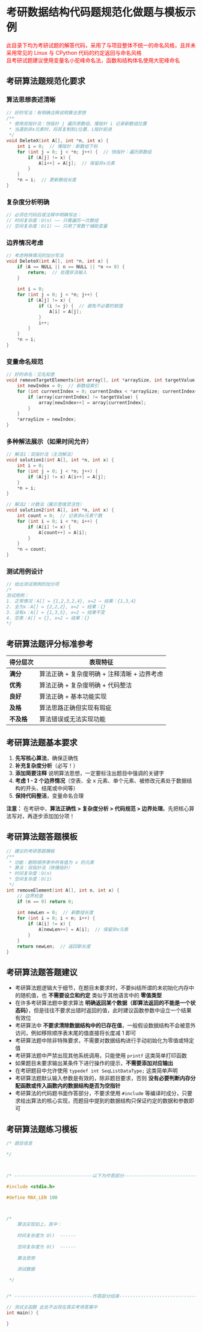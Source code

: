 # 考研数据结构代码题规范化做题与模板示例

<font color="red">
此目录下均为考研试题的解答代码，采用了与项目整体不统一的命名风格，且并未采用常见的 Linux 与 CPython 代码的约定返回与命名风格<br>
且考研试题建议使用变量名小驼峰命名法，函数和结构体名使用大驼峰命名
</font>

## 考研算法题规范化要求

### **算法思想表述清晰**

```c
// 好的写法：有明确注释说明算法思想
/**
 * 使用双指针法：快指针 j 遍历原数组，慢指针 i 记录新数组位置
 * 当遇到非x元素时，将其复制到i位置，i指针前进
 */
void DeleteX(int A[], int *n, int x) {
    int i = 0;  // 慢指针：新数组下标
    for (int j = 0; j < *n; j++) {  // 快指针：遍历原数组
        if (A[j] != x) {
            A[i++] = A[j];  // 保留非x元素
        }
    }
    *n = i;  // 更新数组长度
}
```

### **复杂度分析明确**

```c
// 必须在代码后或注释中明确写出：
// 时间复杂度：O(n) —— 只需遍历一次数组
// 空间复杂度：O(1) —— 只用了常数个辅助变量
```

### **边界情况考虑**

```c
// 考虑特殊情况的加分写法
void DeleteX(int A[], int *n, int x) {
    if (A == NULL || n == NULL || *n <= 0) {
        return;  // 处理非法输入
    }
    
    int i = 0;
    for (int j = 0; j < *n; j++) {
        if (A[j] != x) {
            if (i != j) {  // 避免不必要的赋值
                A[i] = A[j];
            }
            i++;
        }
    }
    *n = i;
}
```

### **变量命名规范**

```c
// 好的命名：见名知意
void removeTargetElements(int array[], int *arraySize, int targetValue) {
    int newIndex = 0;  // 新数组索引
    for (int currentIndex = 0; currentIndex < *arraySize; currentIndex++) {
        if (array[currentIndex] != targetValue) {
            array[newIndex++] = array[currentIndex];
        }
    }
    *arraySize = newIndex;
}
```

### **多种解法展示**（如果时间允许）

```c
// 解法1：双指针法（主流解法）
void solution1(int A[], int *n, int x) {
    int i = 0;
    for (int j = 0; j < *n; j++) {
        if (A[j] != x) A[i++] = A[j];
    }
    *n = i;
}

// 解法2：计数法（展示思维灵活性）
void solution2(int A[], int *n, int x) {
    int count = 0;  // 记录非x元素个数
    for (int i = 0; i < *n; i++) {
        if (A[i] != x) {
            A[count++] = A[i];
        }
    }
    *n = count;
}
```

### **测试用例设计**

```c
// 给出测试用例的加分项
/*
测试用例：
1. 正常情况：A[] = {1,2,3,2,4}, x=2 → 结果：{1,3,4}
2. 全为x：A[] = {2,2,2}, x=2 → 结果：{}
3. 没有x：A[] = {1,3,5}, x=2 → 结果不变
4. 空表：A[] = {}, x=2 → 结果：{}
*/
```

## 考研算法题评分标准参考

| 得分层次   | 表现特征                                    |
| ---------- | ------------------------------------------- |
| **满分**   | 算法正确 + 复杂度明确 + 注释清晰 + 边界考虑 |
| **优秀**   | 算法正确 + 复杂度明确 + 代码整洁            |
| **良好**   | 算法正确 + 基本功能实现                     |
| **及格**   | 算法思路正确但实现有瑕疵                    |
| **不及格** | 算法错误或无法实现功能                      |

## 考研算法题基本要求

1. **先写核心算法**，确保正确性
2. **补充复杂度分析**（必写！）
3. **添加简要注释** 说明算法思想，一定要标注出题目中强调的关键字
4. **考虑 1 - 2 个边界情况**（空表、全 x 元素、单个元素、被修改元素处于数据结构的开头、结尾或中间等）
5. **保持代码整洁**，变量命名合理

**注意：** 在考研中，**算法正确性 > 复杂度分析 > 代码规范 > 边界处理**。先把核心算法写对，再逐步添加加分项！

## 考研算法题答题模板

```c
// 建议的考研答题模板
/**
 * 功能：删除顺序表中所有值为 x 的元素
 * 算法：双指针法（快慢指针）
 * 时间复杂度：O(n)
 * 空间复杂度：O(1)
 */
int removeElement(int A[], int n, int x) {
    // 边界检查
    if (n == 0) return 0;
    
    int newLen = 0;  // 新数组长度
    for (int i = 0; i < n; i++) {
        if (A[i] != x) {
            A[newLen++] = A[i];  // 保留非x元素
        }
    }
    return newLen;  // 返回新长度
}
```

## 考研算法题答题建议

- 考研算法题逻辑大于细节，在题目未要求时，不要纠结所谓的未初始化内存中的随机值，也 **不需要设立和约定** 类似于其他语言中的 **零值类型**
- 在许多考研算法题中要求算法 **明确返回某个数据（即算法返回的不能是一个状态码）**，但是往往不要求出错时返回的值，此时建议函数参数中设立一个结果有效位
- 考研算法中 **不要求清除数据结构中的已存在值**，一般假设数据结构不会被意外访问，例如移除顺序表末尾的值直接将长度减 1 即可
- 考研算法题中除非特殊要求，不需要对数据结构进行手动初始化为零值或特定值
- 考研算法题中严禁出现其他系统调用，只能使用 `printf`  这类简单打印函数
- 如果题目未要求输出某条件下进行操作的提示，**不需要添加对应输出**
- 在考研题目中允许使用 `typedef int SeqListDataType;` 这类简单声明
- 考研算法题默认输入参数是有效的，除非题目要求，否则 **没有必要判断内存分配函数或传入函数内的数据结构是否为空指针**
- 考研算法的代码题书面作答部分，不要求使用 `#include` 等编译时成分，只要求给出算法的核心实现，而题目中提到的数据结构只保证约定的数据和参数即可

## 考研算法题练习模板

```c
/* 题目信息

*/



/* -----------------------------以下为作答部分---------------------------------- */

#include <stdio.h>

#define MAX_LEN 100



/* 
    算法实现如上，其中：
    
    时间复杂度为 O()	------
    
    空间复杂度为 O()	------
    
    算法思想
	
	测试数据

 */


/* -----------------------------作答部分结束---------------------------------- */

// 测试主函数 此处不出现在真实考场答案中
int main() {

}

```


